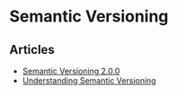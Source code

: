 # Semantic Versioning

## Articles
* [Semantic Versioning 2.0.0](https://semver.org/)
* [Understanding Semantic Versioning](https://dev.to/higoranjos/understanding-semantic-versioning-1l01)
